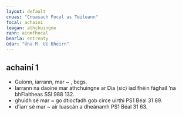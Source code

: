 ```yaml
---
layout: default
cnuas: "Cnuasach Focal as Teileann"
focal: achainí
leagan: athchuingne
rann: ainmfhocal
bearla: entreaty
údar: "Úna M. Uí Bheirn"
---
```


## achainí 1

* Guíonn, iarrann, mar ~ , begs.
* Iarrann na daoine mar athchuingne ar Dia (sic) iad fhéin fághail ’na bhFlaitheas
SSl 988 132.
* ghuidh sé mar ~ go dtiocfadh gob circe uirthi PS1 Béal 31 89.  
* d'iarr sé mar ~ air luascán a dheánamh PS1 Béal 31 63.

